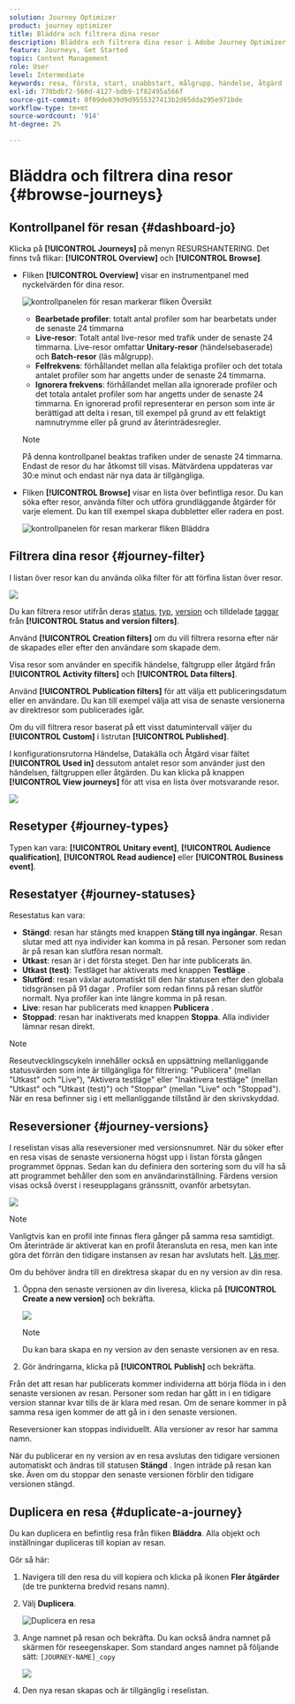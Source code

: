 ```yaml
---
solution: Journey Optimizer
product: journey optimizer
title: Bläddra och filtrera dina resor
description: Bläddra och filtrera dina resor i Adobe Journey Optimizer
feature: Journeys, Get Started
topic: Content Management
role: User
level: Intermediate
keywords: resa, första, start, snabbstart, målgrupp, händelse, åtgärd
exl-id: 770bdbf2-560d-4127-bdb9-1f82495a566f
source-git-commit: 0f09de039d9d9555327413b2d65dda295e971bde
workflow-type: tm+mt
source-wordcount: '914'
ht-degree: 2%

---
```


# Bläddra och filtrera dina resor {#browse-journeys}

## Kontrollpanel för resan {#dashboard-jo}

Klicka på **[!UICONTROL Journeys]** på menyn RESURSHANTERING. Det finns två flikar: **[!UICONTROL Overview]** och **[!UICONTROL Browse]**.


* Fliken **[!UICONTROL Overview]** visar en instrumentpanel med nyckelvärden för dina resor.

  ![kontrollpanelen för resan markerar fliken Översikt](assets/journeys-dashboard.png)

   * **Bearbetade profiler**: totalt antal profiler som har bearbetats under de senaste 24 timmarna
   * **Live-resor**: Totalt antal live-resor med trafik under de senaste 24 timmarna. Live-resor omfattar **Unitary-resor** (händelsebaserade) och **Batch-resor** (läs målgrupp).
   * **Felfrekvens**: förhållandet mellan alla felaktiga profiler och det totala antalet profiler som har angetts under de senaste 24 timmarna.
   * **Ignorera frekvens**: förhållandet mellan alla ignorerade profiler och det totala antalet profiler som har angetts under de senaste 24 timmarna. En ignorerad profil representerar en person som inte är berättigad att delta i resan, till exempel på grund av ett felaktigt namnutrymme eller på grund av återinträdesregler.

  >[!NOTE]
  >
  >På denna kontrollpanel beaktas trafiken under de senaste 24 timmarna. Endast de resor du har åtkomst till visas. Mätvärdena uppdateras var 30:e minut och endast när nya data är tillgängliga.


* Fliken **[!UICONTROL Browse]** visar en lista över befintliga resor. Du kan söka efter resor, använda filter och utföra grundläggande åtgärder för varje element. Du kan till exempel skapa dubbletter eller radera en post.

  ![kontrollpanelen för resan markerar fliken Bläddra](assets/journeys-browse.png)

## Filtrera dina resor {#journey-filter}

I listan över resor kan du använda olika filter för att förfina listan över resor.

![](assets/filter-journeys.png)

Du kan filtrera resor utifrån deras [status](#journey-statuses), [typ](#journey-types), [version](#journey-versions) och tilldelade [taggar](../start/search-filter-categorize.md#tags) från **[!UICONTROL Status and version filters]**.

Använd **[!UICONTROL Creation filters]** om du vill filtrera resorna efter när de skapades eller efter den användare som skapade dem.

Visa resor som använder en specifik händelse, fältgrupp eller åtgärd från **[!UICONTROL Activity filters]** och **[!UICONTROL Data filters]**.

Använd **[!UICONTROL Publication filters]** för att välja ett publiceringsdatum eller en användare. Du kan till exempel välja att visa de senaste versionerna av direktresor som publicerades igår.

Om du vill filtrera resor baserat på ett visst datumintervall väljer du **[!UICONTROL Custom]** i listrutan **[!UICONTROL Published]**.

I konfigurationsrutorna Händelse, Datakälla och Åtgärd visar fältet **[!UICONTROL Used in]** dessutom antalet resor som använder just den händelsen, fältgruppen eller åtgärden. Du kan klicka på knappen **[!UICONTROL View journeys]** för att visa en lista över motsvarande resor.

![](assets/journey3bis.png)


## Resetyper {#journey-types}

Typen kan vara: **[!UICONTROL Unitary event]**, **[!UICONTROL Audience qualification]**, **[!UICONTROL Read audience]** eller **[!UICONTROL Business event]**.

## Resestatyer {#journey-statuses}

Resestatus kan vara:

* **Stängd**: resan har stängts med knappen **Stäng till nya ingångar**. Resan slutar med att nya individer kan komma in på resan. Personer som redan är på resan kan slutföra resan normalt.
* **Utkast**: resan är i det första steget. Den har inte publicerats än.
* **Utkast (test)**: Testläget har aktiverats med knappen **Testläge** .
* **Slutförd**: resan växlar automatiskt till den här statusen efter den globala tidsgränsen på 91 dagar [](journey-properties.md#global_timeout). Profiler som redan finns på resan slutför normalt. Nya profiler kan inte längre komma in på resan.
* **Live**: resan har publicerats med knappen **Publicera** .
* **Stoppad**: resan har inaktiverats med knappen **Stoppa**. Alla individer lämnar resan direkt.

>[!NOTE]
>
>Reseutvecklingscykeln innehåller också en uppsättning mellanliggande statusvärden som inte är tillgängliga för filtrering: &quot;Publicera&quot; (mellan &quot;Utkast&quot; och &quot;Live&quot;), &quot;Aktivera testläge&quot; eller &quot;Inaktivera testläge&quot; (mellan &quot;Utkast&quot; och &quot;Utkast (test)&quot;) och &quot;Stoppar&quot; (mellan &quot;Live&quot; och &quot;Stoppad&quot;). När en resa befinner sig i ett mellanliggande tillstånd är den skrivskyddad.

## Reseversioner {#journey-versions}

I reselistan visas alla reseversioner med versionsnumret. När du söker efter en resa visas de senaste versionerna högst upp i listan första gången programmet öppnas. Sedan kan du definiera den sortering som du vill ha så att programmet behåller den som en användarinställning. Färdens version visas också överst i reseupplagans gränssnitt, ovanför arbetsytan.

![](assets/journeyversions1.png)

>[!NOTE]
>
>Vanligtvis kan en profil inte finnas flera gånger på samma resa samtidigt. Om återinträde är aktiverat kan en profil återansluta en resa, men kan inte göra det förrän den tidigare instansen av resan har avslutats helt. [Läs mer](end-journey.md).

Om du behöver ändra till en direktresa skapar du en ny version av din resa.

1. Öppna den senaste versionen av din liveresa, klicka på **[!UICONTROL Create a new version]** och bekräfta.

   ![](assets/journeyversions2.png)

   >[!NOTE]
   >
   >Du kan bara skapa en ny version av den senaste versionen av en resa.

1. Gör ändringarna, klicka på **[!UICONTROL Publish]** och bekräfta.

Från det att resan har publicerats kommer individerna att börja flöda in i den senaste versionen av resan. Personer som redan har gått in i en tidigare version stannar kvar tills de är klara med resan. Om de senare kommer in på samma resa igen kommer de att gå in i den senaste versionen.

Reseversioner kan stoppas individuellt. Alla versioner av resor har samma namn.

När du publicerar en ny version av en resa avslutas den tidigare versionen automatiskt och ändras till statusen **Stängd** . Ingen inträde på resan kan ske. Även om du stoppar den senaste versionen förblir den tidigare versionen stängd.



## Duplicera en resa {#duplicate-a-journey}

Du kan duplicera en befintlig resa från fliken **Bläddra**. Alla objekt och inställningar dupliceras till kopian av resan.

Gör så här:

1. Navigera till den resa du vill kopiera och klicka på ikonen **Fler åtgärder** (de tre punkterna bredvid resans namn).
1. Välj **Duplicera**.

   ![Duplicera en resa](assets/duplicate-jo.png)

1. Ange namnet på resan och bekräfta. Du kan också ändra namnet på skärmen för reseegenskaper. Som standard anges namnet på följande sätt: `[JOURNEY-NAME]_copy`

   ![](assets/duplicate-jo2.png)

1. Den nya resan skapas och är tillgänglig i reselistan.

